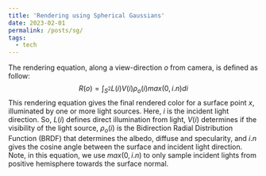 ```yaml
---
title: 'Rendering using Spherical Gaussians'
date: 2023-02-01
permalink: /posts/sg/
tags:
  - tech
---
```


The rendering equation, along a view-direction $o$ from camera, is defined as follow:
$$R(o) = \int_{S^2} L(i) V(i) \rho_o(i) max(0, i.n) di$$
This rendering equation gives the final rendered color for a surface point $x$, illuminated by one or more light sources.
Here, $i$ is the incident light direction.
So, $L(i)$ defines direct illumination from light, $V(i)$ determines if the visibility of the light source, $\rho_o(i)$ is the Bidirection Radial Distribution Function (BRDF) that determines the albedo, diffuse and specularity, and $i.n$ gives the cosine angle between the surface and incident light direction.
Note, in this equation, we use $max(0, i.n)$ to only sample incident lights from positive hemisphere towards the surface normal.
